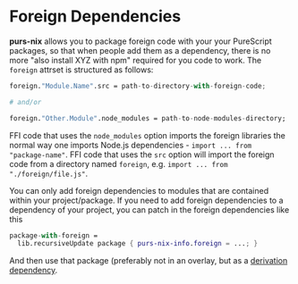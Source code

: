 # Foreign Dependencies

**purs-nix** allows you to package foreign code with your your PureScript packages, so that when people add them as a dependency, there is no more "also install XYZ with npm" required for you code to work. The `foreign` attrset is structured as follows:

```nix
foreign."Module.Name".src = path-to-directory-with-foreign-code;

# and/or

foreign."Other.Module".node_modules = path-to-node-modules-directory;
```

FFI code that uses the `node_modules` option imports the foreign libraries the normal way one imports Node.js dependencies - `import ... from "package-name"`. FFI code that uses the `src` option will import the foreign code from a directory named `foreign`, e.g. `import ... from "./foreign/file.js"`.

You can only add foreign dependencies to modules that are contained within your project/package. If you need to add foreign dependencies to a dependency of your project, you can patch in the foreign dependencies like this

```nix
package-with-foreign =
  lib.recursiveUpdate package { purs-nix-info.foreign = ...; }
```

And then use that package (preferably not in an overlay, but as a [derivation dependency](modifying-package-set.md#generating-overlays-from-packages).
